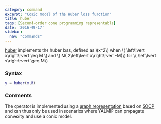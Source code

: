 ```yaml
---
category: command
excerpt: "Conic model of the Huber loss function"
title: huber
tags: [Second-order cone programming representable]
date: '2016-09-17'
sidebar:
  nav: "commands"
---
```


[huber](/command/huber) implements the huber loss, defined as  \\(x^2\\) when \\( \left\lvert x\right\rvert \leq M \\) and \\( M( 2\left\lvert x\right\rvert -M)\\) for \\(   \left\lvert x\right\rvert  \geq M\\)

### Syntax

````matlab
y = huber(x,M)
````

### Comments

The operator is implemented using a [graph representation](/tutorial/nonlinearoperatorsgraphs) based on [SOCP](/tags#second-order-cone-programming) and can thus only be used in scenarios where YALMIP can propagate convexity and use a conic model.
